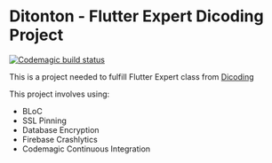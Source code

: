 # Ditonton - Flutter Expert Dicoding Project

[![Codemagic build status](https://api.codemagic.io/apps/61ebeccc4d0eb99415e21eaa/61ebeccc4d0eb99415e21ea9/status_badge.svg)](https://codemagic.io/apps/61ebeccc4d0eb99415e21eaa/61ebeccc4d0eb99415e21ea9/latest_build)

This is a project needed to fulfill Flutter Expert class from [Dicoding]

This project involves using:
- BLoC
- SSL Pinning
- Database Encryption
- Firebase Crashlytics
- Codemagic Continuous Integration


[Dicoding]: <https://www.dicoding.com/>